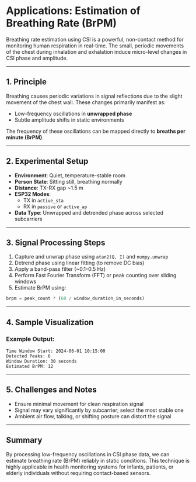 # Applications: Estimation of Breathing Rate (BrPM)

Breathing rate estimation using CSI is a powerful, non-contact method for monitoring human respiration in real-time. The small, periodic movements of the chest during inhalation and exhalation induce micro-level changes in CSI phase and amplitude.

---

## 1. Principle

Breathing causes periodic variations in signal reflections due to the slight movement of the chest wall. These changes primarily manifest as:

- Low-frequency oscillations in **unwrapped phase**
- Subtle amplitude shifts in static environments

The frequency of these oscillations can be mapped directly to **breaths per minute (BrPM)**.

---

## 2. Experimental Setup

- **Environment**: Quiet, temperature-stable room
- **Person State**: Sitting still, breathing normally
- **Distance**: TX-RX gap ~1.5 m
- **ESP32 Modes**:
  - TX in `active_sta`
  - RX in `passive` or `active_ap`
- **Data Type**: Unwrapped and detrended phase across selected subcarriers

---

## 3. Signal Processing Steps

1. Capture and unwrap phase using `atan2(Q, I)` and `numpy.unwrap`
2. Detrend phase using linear fitting (to remove DC bias)
3. Apply a band-pass filter (~0.1–0.5 Hz)
4. Perform Fast Fourier Transform (FFT) or peak counting over sliding windows
5. Estimate BrPM using:

```python
brpm = peak_count * (60 / window_duration_in_seconds)
```

---

## 4. Sample Visualization

### Example Output:

```plaintext
Time Window Start: 2024-06-01 10:15:00
Detected Peaks: 6
Window Duration: 30 seconds
Estimated BrPM: 12
```
---

## 5. Challenges and Notes

- Ensure minimal movement for clean respiration signal
- Signal may vary significantly by subcarrier; select the most stable one
- Ambient air flow, talking, or shifting posture can distort the signal

---

## Summary

By processing low-frequency oscillations in CSI phase data, we can estimate breathing rate (BrPM) reliably in static conditions. This technique is highly applicable in health monitoring systems for infants, patients, or elderly individuals without requiring contact-based sensors.

